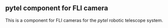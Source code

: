 ## pytel component for FLI camera

This is a component for FLI cameras for the *pytel* robotic telescope system. 
